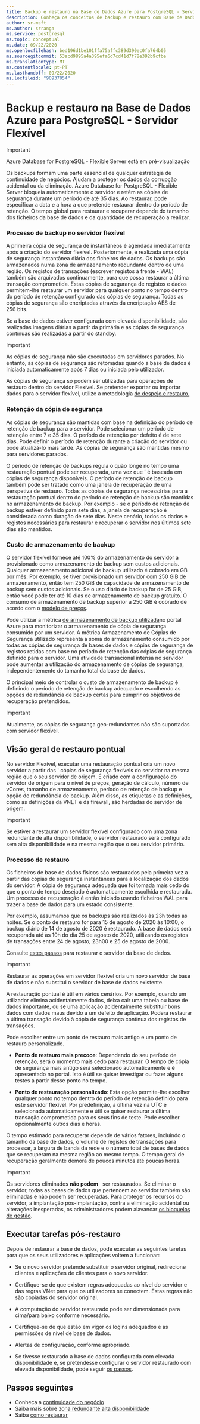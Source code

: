 ```yaml
---
title: Backup e restauro na Base de Dados Azure para PostgreSQL - Servidor Flexível
description: Conheça os conceitos de backup e restauro com Base de Dados Azure para PostgreSQL - Servidor Flexível
author: sr-msft
ms.author: srranga
ms.service: postgresql
ms.topic: conceptual
ms.date: 09/22/2020
ms.openlocfilehash: bed196d1be101ffa75affc389d390ec0fa764b05
ms.sourcegitcommit: 53acd9895a4a395efa6d7cd41d7f78e392b9cfbe
ms.translationtype: MT
ms.contentlocale: pt-PT
ms.lasthandoff: 09/22/2020
ms.locfileid: "90937054"
---
```

# <a name="backup-and-restore-in-azure-database-for-postgresql---flexible-server"></a>Backup e restauro na Base de Dados Azure para PostgreSQL - Servidor Flexível

> [!IMPORTANT]
> Azure Database for PostgreSQL - Flexible Server está em pré-visualização

Os backups formam uma parte essencial de qualquer estratégia de continuidade de negócios. Ajudam a proteger os dados da corrupção acidental ou da eliminação. Azure Database for PostgreSQL - Flexible Server bloqueia automaticamente o servidor e retém as cópias de segurança durante um período de até 35 dias. Ao restaurar, pode especificar a data e a hora a que pretende restaurar dentro do período de retenção. O tempo global para restaurar e recuperar depende do tamanho dos ficheiros da base de dados e da quantidade de recuperação a realizar. 

### <a name="backup-process-in-flexible-server"></a>Processo de backup no servidor flexível
A primeira cópia de segurança de instantâneos é agendada imediatamente após a criação do servidor flexível. Posteriormente, é realizada uma cópia de segurança instantânea diária dos ficheiros de dados. Os backups são armazenados numa zona de armazenamento redundante dentro de uma região. Os registos de transações (escrever registos à frente - WAL) também são arquivados continuamente, para que possa restaurar a última transação comprometida. Estas cópias de segurança de registos e dados permitem-lhe restaurar um servidor para qualquer ponto no tempo dentro do período de retenção configurado das cópias de segurança. Todas as cópias de segurança são encriptadas através da encriptação AES de 256 bits.

Se a base de dados estiver configurada com elevada disponibilidade, são realizadas imagens diárias a partir da primária e as cópias de segurança contínuas são realizadas a partir do standby.

> [!IMPORTANT]
>As cópias de segurança não são executadas em servidores parados. No entanto, as cópias de segurança são retomadas quando a base de dados é iniciada automaticamente após 7 dias ou iniciada pelo utilizador.

As cópias de segurança só podem ser utilizadas para operações de restauro dentro do servidor Flexível. Se pretender exportar ou importar dados para o servidor flexível, utilize a metodologia [de despejo e restauro.](https://docs.microsoft.com/azure/postgresql/howto-migrate-using-dump-and-restore)  


### <a name="backup-retention"></a>Retenção da cópia de segurança

As cópias de segurança são mantidas com base na definição do período de retenção de backup para o servidor. Pode selecionar um período de retenção entre 7 e 35 dias. O período de retenção por defeito é de sete dias. Pode definir o período de retenção durante a criação do servidor ou pode atualizá-lo mais tarde. As cópias de segurança são mantidas mesmo para servidores parados.

O período de retenção de backups regula o quão longe no tempo uma restauração pontual pode ser recuperada, uma vez que \' é baseada em cópias de segurança disponíveis. O período de retenção de backup também pode ser tratado como uma janela de recuperação de uma perspetiva de restauro. Todas as cópias de segurança necessárias para a restauração pontual dentro do período de retenção de backup são mantidas no armazenamento de backup. Por exemplo - se o período de retenção de backup estiver definido para sete dias, a janela de recuperação é considerada como duração de sete dias. Neste cenário, todos os dados e registos necessários para restaurar e recuperar o servidor nos últimos sete dias são mantidos. 


### <a name="backup-storage-cost"></a>Custo de armazenamento de backup

O servidor flexível fornece até 100% do armazenamento do servidor a provisionado como armazenamento de backup sem custos adicionais. Qualquer armazenamento adicional de backup utilizado é cobrado em GB por mês. Por exemplo, se tiver provisionado um servidor com 250 GiB de armazenamento, então tem 250 GiB de capacidade de armazenamento de backup sem custos adicionais. Se o uso diário de backup for de 25 GiB, então você pode ter até 10 dias de armazenamento de backup gratuito. O consumo de armazenamento de backup superior a 250 GiB é cobrado de acordo com o [modelo de preços](https://azure.microsoft.com/pricing/details/postgresql/).

Pode utilizar a métrica [de armazenamento de backup utilizada](https://docs.microsoft.com/azure/postgresql/concepts-monitoring)no portal   Azure para monitorizar o armazenamento de cópia de segurança consumido por um servidor. A métrica Armazenamento de Cópias de Segurança utilizado representa a soma do armazenamento consumido por todas as cópias de segurança de bases de dados e cópias de segurança de registos retidas com base no período de retenção das cópias de segurança definido para o servidor.  Uma atividade transacional intensa no servidor pode aumentar a utilização do armazenamento de cópias de segurança, independentemente do tamanho total da base de dados.

O principal meio de controlar o custo de armazenamento de backup é definindo o período de retenção de backup adequado e escolhendo as opções de redundância de backup certas para cumprir os objetivos de recuperação pretendidos.

> [!IMPORTANT]
> Atualmente, as cópias de segurança geo-redundantes não são suportadas com servidor flexível.

## <a name="point-in-time-restore-overview"></a>Visão geral de restauro pontual

No servidor Flexível, executar uma restauração pontual cria um novo servidor a partir das \' cópias de segurança flexíveis do servidor na mesma região que o seu servidor de origem. É criado com a configuração do servidor de origem para o nível de preços, geração de cálculo, número de vCores, tamanho de armazenamento, período de retenção de backup e opção de redundância de backup. Além disso, as etiquetas e as definições, como as definições da VNET e da firewall, são herdadas do servidor de origem. 

 > [!IMPORTANT]
> Se estiver a restaurar um servidor flexível configurado com uma zona redundante de alta disponibilidade, o servidor restaurado será configurado sem alta disponibilidade e na mesma região que o seu servidor primário. 

 ### <a name="restore-process"></a>Processo de restauro

Os ficheiros de base de dados físicos são restaurados pela primeira vez a partir das cópias de segurança instantâneas para a localização dos dados do servidor. A cópia de segurança adequada que foi tomada mais cedo do que o ponto de tempo desejado é automaticamente escolhida e restaurada. Um processo de recuperação é então iniciado usando ficheiros WAL para trazer a base de dados para um estado consistente. 

 Por exemplo, assumamos que os backups são realizados às 23h todas as noites. Se o ponto de restauro for para 15 de agosto de 2020 às 10:00, o backup diário de 14 de agosto de 2020 é restaurado. A base de dados será recuperada até às 10h do dia 25 de agosto de 2020, utilizando os registos de transações entre 24 de agosto, 23h00 e 25 de agosto de 2000. 

 Consulte [estes passos](./how-to-restore-server-portal.md) para restaurar o servidor da base de dados.

> [!IMPORTANT]
> Restaurar as operações em servidor flexível cria um novo servidor de base de dados e não substitui o servidor de base de dados existente.

A restauração pontual é útil em vários cenários. Por exemplo, quando um utilizador elimina acidentalmente dados, deixa cair uma tabela ou base de dados importante, ou se uma aplicação acidentalmente substituir bons dados com dados maus devido a um defeito de aplicação. Poderá restaurar a última transação devido à cópia de segurança contínua dos registos de transações.

Pode escolher entre um ponto de restauro mais antigo e um ponto de restauro personalizado.

-   **Ponto de restauro mais precoce**: Dependendo do seu período de retenção, será o momento mais cedo para restaurar. O tempo de cópia de segurança mais antigo será selecionado automaticamente e é apresentado no portal. Isto é útil se quiser investigar ou fazer alguns testes a partir desse ponto no tempo.

-   **Ponto de restauração personalizado**: Esta opção permite-lhe escolher qualquer ponto no tempo dentro do período de retenção definido para este servidor flexível. Por predefinição, a última vez na UTC é selecionada automaticamente e útil se quiser restaurar a última transação comprometida para os seus fins de teste. Pode escolher opcionalmente outros dias e horas. 

O tempo estimado para recuperar depende de vários fatores, incluindo o tamanho da base de dados, o volume de registos de transações para processar, a largura de banda da rede e o número total de bases de dados que se recuperam na mesma região ao mesmo tempo. O tempo geral de recuperação geralmente demora de poucos minutos até poucas horas.


> [!IMPORTANT]
> Os servidores eliminados **não podem**   ser restaurados. Se eliminar o servidor, todas as bases de dados que pertencem ao servidor também são eliminadas e não podem ser recuperadas. Para proteger os recursos do servidor, a implantação pós-implantação, contra a eliminação acidental ou alterações inesperadas, os administradores podem alavancar [os bloqueios de gestão](https://docs.microsoft.com/azure/azure-resource-manager/resource-group-lock-resources).

## <a name="perform-post-restore-tasks"></a>Executar tarefas pós-restauro

Depois de restaurar a base de dados, pode executar as seguintes tarefas para que os seus utilizadores e aplicações voltem a funcionar:

-   Se o novo servidor pretende substituir o servidor original, redirecione clientes e aplicações de clientes para o novo servidor.

-   Certifique-se de que existem regras adequadas ao nível do servidor e das regras VNet para que os utilizadores se conectem. Estas regras não são copiadas do servidor original.
  
-   A computação do servidor restaurado pode ser dimensionada para cima/para baixo conforme necessário.

-   Certifique-se de que estão em vigor os logins adequados e as permissões de nível de base de dados.

-   Alertas de configuração, conforme apropriado.
  
-  Se tivesse restaurado a base de dados configurada com elevada disponibilidade e, se pretendesse configurar o servidor restaurado com elevada disponibilidade, pode seguir [os passos](./how-to-manage-high-availability-portal.md).


## <a name="next-steps"></a>Passos seguintes

-   Conheça a [continuidade do negócio](./concepts-business-continuity.md)
-   Saiba mais sobre [zona redundante alta disponibilidade](./concepts-high-availability.md)
-   Saiba [como restaurar](./how-to-restore-server-portal.md)

